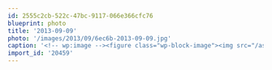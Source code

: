 ```yaml
---
id: 2555c2cb-522c-47bc-9117-066e366cfc76
blueprint: photo
title: '2013-09-09'
photo: '/images/2013/09/6ec6b-2013-09-09.jpg'
caption: '<!-- wp:image --><figure class="wp-block-image"><img src="/assets/images/2013/09/6ec6b-2013-09-09.jpg" /></figure><!-- /wp:image --><!-- wp:paragraph --><p>Camouflage</p><!-- /wp:paragraph -->'
import_id: '20459'
---
```

